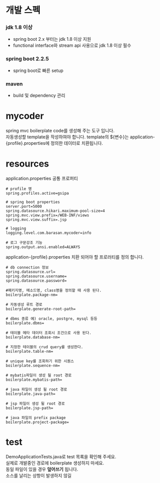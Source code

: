 # 개발 스펙

### jdk 1.8 이상

- spring boot 2.x 부터는 jdk 1.8 이상 지원
- functional interface와 stream api 사용으로 jdk 1.8 이상 필수

### spring boot 2.2.5

- spring boot로 빠른 setup

### maven

- build 및 dependency 관리

# mycoder

spring mvc boilerplate code를 생성해 주는 도구 입니다.  
자동생성할 template을 작성하여야 합니다.
template의 \${변수}는 application-{profile}.properties에 정의한 데이터로 치환됩니다.

# resources

application.properties 공통 프로퍼티

```
# profile 명
spring.profiles.active=gsipa

# spring boot properties
server.port=5000
spring.datasource.hikari.maximum-pool-size=4
spring.mvc.view.prefix=/WEB-INF/views
spring.mvc.view.suffix=.jsp

# logging
logging.level.com.barasan.mycoder=info

# 로그 구문강조 기능
spring.output.ansi.enabled=ALWAYS
```

application-{profile}.properties 치환 되어야 할 프로러티를 정의 합니다.

```
# db connection 정보
spring.datasource.url=
spring.datasource.username=
spring.datasource.password=

#패키지명, 메소드명, class명을 정의할 때 사용 된다.
boilerplate.package-nm=

# 자동생성 루트 경로
boilerplate.generate-root-path=

# dbms 종류 예) oracle, postgre, mysql 등등
boilerplate.dbms=

# 테이블 메타 데이터 조회시 조건으로 사용 된다.
boilerplate.database-nm=

# 지정한 테이블의 crud query를 생성한다.
boilerplate.table-nm=

# unique key를 조회하기 위한 시퀀스
boilerplate.sequence-nm=

# mybatis파일이 생성 될 root 경로
boilerplate.mybatis-path=

# java 파일이 생성 될 root 경로
boilerplate.java-path=

# jsp 파일이 생성 될 root 경로
boilerplate.jsp-path=

# java 파일의 prefix package
boilerplate.project-package=
```

# test

DemoApplicationTests.java로 test 목록을 확인해 주세요.  
실제로 개발중인 경로에 boilerplate 생성하지 마세요.  
동일 파일이 있을 경우 **덮어쓰기** 됩니다.  
소스를 날리는 상항이 발생하지 않길
